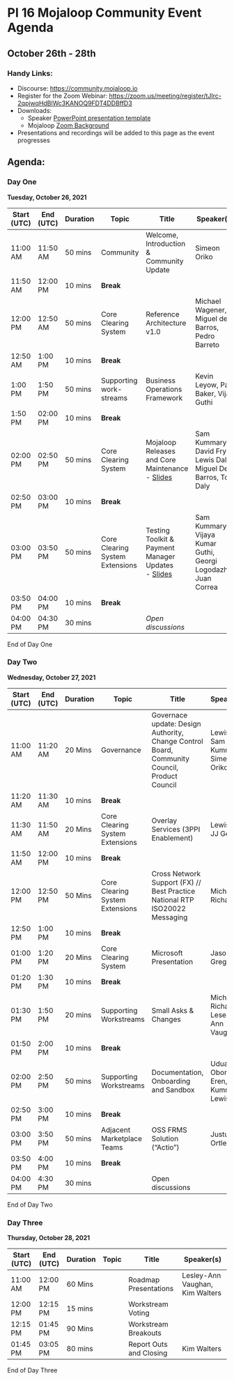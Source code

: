 # PI 16 Mojaloop Community Event Agenda
## October 26th - 28th 

### Handy Links:
* Discourse: https://community.mojaloop.io
* Register for the Zoom Webinar: https://zoom.us/meeting/register/tJIrc-2qpjwqHdBlWc3KANOQ9FDT4DDBffD3
* Downloads:
  - Speaker [PowerPoint presentation template](./presentations/presentation_template.pptx)
  - Mojaloop [Zoom Background](./presentations/zoom_bg.png)  
* Presentations and recordings will be added to this page as the event progresses

## Agenda:

### Day One 
__Tuesday, October 26, 2021__

| Start (UTC) | End (UTC) | Duration   | Topic | Title | Speaker(s) |
| ----------- | --------- | ---------- | ----- | ----- | ---------- |
| 11:00 AM | 11:50 AM | 50 mins | Community | Welcome, Introduction & Community Update | Simeon Oriko |
| 11:50 AM | 12:00 PM | 10 mins | **Break** |  |  |
| 12:00 PM | 12:50 AM | 50 mins | Core Clearing System | Reference Architecture v1.0 | Michael Wagener, Miguel de Barros, Pedro Barreto |
| 12:50 AM | 1:00 PM | 10 mins | **Break** |  |  |
| 1:00 PM | 1:50 PM | 50 mins | Supporting work-streams | Business Operations Framework | Kevin Leyow, Paul Baker, Vijay Guthi |
| 1:50 PM | 02:00 PM | 10 mins | **Break** |  |  |
| 02:00 PM | 02:50 PM | 50 mins | Core Clearing System | Mojaloop Releases and Core Maintenance</br> - [Slides](presentations/Mojaloop_OSS_Core_PI16-Oct2021.pdf)	| Sam Kummary, David Fry, Lewis Daly, Miguel De Barros, Tom Daly |
| 02:50 PM | 03:00 PM | 10 mins | **Break** |  |  |
| 03:00 PM | 03:50 PM | 50 mins | Core Clearing System Extensions | Testing Toolkit & Payment Manager Updates</br> - [Slides](presentations/Mojaloop_TTK-and-PM_PI16_Oct2021.pdf) | Sam Kummary, Vijaya Kumar Guthi, Georgi Logodazhki, Juan Correa |
| 03:50 PM | 04:00 PM | 10 mins | **Break** |  |  |
| 04:00 PM | 04:30 PM | 30 mins | | _Open discussions_ | |


End of Day One

### Day Two
__Wednesday, October 27, 2021__

| Start (UTC) | End (UTC) | Duration   | Topic | Title | Speaker(s) |
| ----------- | --------- | ---------- | ----- | ----- | ---------- |
| 11:00 AM |	11:20 AM | 20 Mins |  Governance |	Governace update: Design Authority, Change Control Board, Community Council, Product Council |	Lewis Daly, Sam Kummary, Simeon Oriko |
| 11:20 AM |	11:30 AM | 10 mins | **Break** | | | 		
| 11:30 AM |	11:50 AM | 20 Mins |  Core Clearing System Extensions |	Overlay Services (3PPI Enablement) |	Lewis Daly, JJ Geewax |
| 11:50 AM |	12:00 PM | 10 mins | **Break** | | | 		
| 12:00 PM |	12:50 PM | 50 Mins |  Core Clearing System Extensions |	Cross Network Support (FX) // Best Practice National RTP ISO20022 Messaging |	Michael Richards |
| 12:50 PM |	1:00 PM  | 10 mins | **Break** | | | 		
| 01:00 PM |	1:20 PM  | 20 Mins |  Core Clearing System |	Microsoft Presentation |	Jason Gregory |
| 01:20 PM |	1:30 PM  | 10 mins | **Break** | | | 		
| 01:30 PM |	1:50 PM  | 20 mins |  Supporting Workstreams |	Small Asks & Changes |	Michael Richards, Lesely-Ann Vaughan |
| 01:50 PM |	2:00 PM  | 10 mins | **Break** | | | 		
| 02:00 PM |	2:50 PM  | 50 mins |  Supporting Workstreams | Documentation, Onboarding and Sandbox |	Uduak Obong-Eren, Sam Kummary, Lewis Daly |
| 02:50 PM |	3:00 PM  | 10 mins | **Break** | | | 		
| 03:00 PM |	3:50 PM  | 50 mins |  Adjacent Marketplace Teams |	OSS FRMS Solution (“Actio”) |	Justus Ortlepp |
| 03:50 PM |	4:00 PM  | 10 mins | **Break** | | | 		
| 04:00 PM |	4:30 PM  | 30 mins | | Open discussions | |

End of Day Two  


### Day Three

__Thursday, October 28, 2021__

| Start (UTC) | End (UTC) | Duration   | Topic | Title | Speaker(s) |
| ----------- | --------- | ---------- | ----- | ----- | ---------- |
| 11:00 AM | 12:00 PM | 60 Mins | | Roadmap Presentations | Lesley-Ann Vaughan, Kim Walters
| 12:00 PM | 12:15 PM | 15 mins | | Workstream Voting | |
| 12:15 PM | 01:45 PM | 90 Mins | | Workstream Breakouts | |	
| 01:45 PM | 03:05 PM | 80 mins | | Report Outs and Closing | Kim Walters|

End of Day Three
